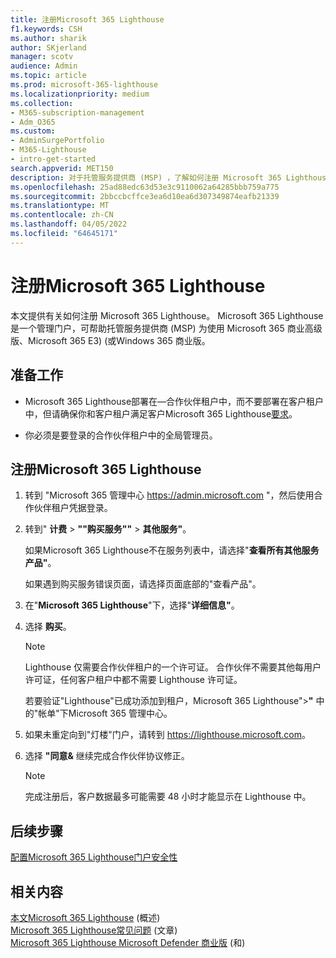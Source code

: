 ```yaml
---
title: 注册Microsoft 365 Lighthouse
f1.keywords: CSH
ms.author: sharik
author: SKjerland
manager: scotv
audience: Admin
ms.topic: article
ms.prod: microsoft-365-lighthouse
ms.localizationpriority: medium
ms.collection:
- M365-subscription-management
- Adm_O365
ms.custom:
- AdminSurgePortfolio
- M365-Lighthouse
- intro-get-started
search.appverid: MET150
description: 对于托管服务提供商 (MSP) ，了解如何注册 Microsoft 365 Lighthouse。
ms.openlocfilehash: 25ad88edc63d53e3c9110062a64285bbb759a775
ms.sourcegitcommit: 2bbccbcffce3ea6d10ea6d307349874eafb21339
ms.translationtype: MT
ms.contentlocale: zh-CN
ms.lasthandoff: 04/05/2022
ms.locfileid: "64645171"
---
```

# <a name="sign-up-for-microsoft-365-lighthouse"></a>注册Microsoft 365 Lighthouse

本文提供有关如何注册 Microsoft 365 Lighthouse。 Microsoft 365 Lighthouse 是一个管理门户，可帮助托管服务提供商 (MSP) 为使用 Microsoft 365 商业高级版、Microsoft 365 E3)  (或Windows 365 商业版。 

## <a name="before-you-begin"></a>准备工作

- Microsoft 365 Lighthouse部署在&mdash;合作伙伴租户中，而不要部署在客户租户中，但请确保你和客户租户满足客户Microsoft 365 Lighthouse[要求](m365-lighthouse-requirements.md)。

- 你必须是要登录的合作伙伴租户中的全局管理员。

## <a name="steps-to-sign-up-for-microsoft-365-lighthouse"></a>注册Microsoft 365 Lighthouse

1. 转到 "Microsoft 365 管理中心 <a href="https://go.microsoft.com/fwlink/p/?linkid=2024339" target="_blank">https://admin.microsoft.com</a> "，然后使用合作伙伴租户凭据登录。 

1. 转到" **计费** > **""购买服务""** > **其他服务"**。

    如果Microsoft 365 Lighthouse不在服务列表中，请选择"**查看所有其他服务产品"**。

    如果遇到购买服务错误页面，请选择页面底部的"查看产品"。

1. 在"**Microsoft 365 Lighthouse**"下，选择"**详细信息"**。 

1. 选择 **购买**。

    > [!NOTE]
    > Lighthouse 仅需要合作伙伴租户的一个许可证。 合作伙伴不需要其他每用户许可证，任何客户租户中都不需要 Lighthouse 许可证。 

    若要验证"Lighthouse"已成功添加到租户，Microsoft 365 Lighthouse">**"** 中的"帐单"下Microsoft 365 管理中心。

1. 如果未重定向到"灯楼"门户，请转到 <a href="https://go.microsoft.com/fwlink/p/?linkid=2168110" target="_blank">https://lighthouse.microsoft.com</a>。

1. 选择 **"同意&** 继续完成合作伙伴协议修正。

    > [!NOTE]
    > 完成注册后，客户数据最多可能需要 48 小时才能显示在 Lighthouse 中。

## <a name="next-steps"></a>后续步骤

[配置Microsoft 365 Lighthouse门户安全性](m365-lighthouse-configure-portal-security.md) 

## <a name="related-content"></a>相关内容

[本文Microsoft 365 Lighthouse](m365-lighthouse-overview.md) (概述)    
[Microsoft 365 Lighthouse常见问题](m365-lighthouse-faq.yml) (文章)    
[Microsoft 365 Lighthouse Microsoft Defender 商业版](../security/defender-business/mdb-lighthouse-integration.md) (和) 
